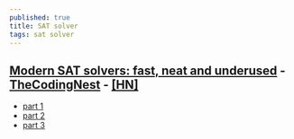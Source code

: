 ```yaml
---
published: true
title: SAT solver
tags: sat solver
---
```

## [Modern SAT solvers: fast, neat and underused](https://codingnest.com/modern-sat-solvers-fast-neat-underused-part-1-of-n/) - [TheCodingNest](https://codingnest.com/) - [\[HN\]](https://news.ycombinator.com/item?id=19953213)
- [part 1](https://codingnest.com/modern-sat-solvers-fast-neat-underused-part-1-of-n/)
- [part 2](https://codingnest.com/modern-sat-solvers-fast-neat-and-underused-part-2-of-n/)
- [part 3](https://codingnest.com/modern-sat-solvers-fast-neat-and-underused-part-3-of-n/)

